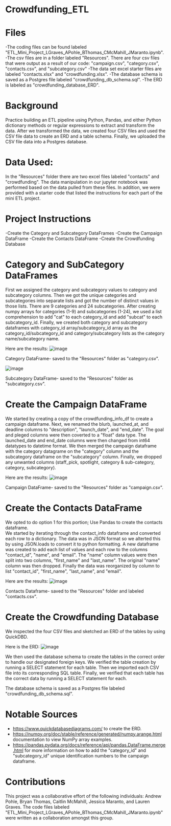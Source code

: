 # Crowdfunding_ETL

# Files
-The coding files can be found labeled "ETL_Mini_Project_LGraves_APohle_BThomas_CMcMahill_JMaranto.ipynb".
-The csv files are in a folder labeled "Resources". There are four csv files that were output as a result of our code: "campaign.csv", "category.csv", "contacts.csv", and "subcategory.csv"
-The data set excel starter files are labeled "contacts.xlsx" and "crowdfunding.xlsx". 
-The database schema is saved as a Postgres file labeled "crowdfunding_db_schema.sql".
-The ERD is labeled as "crowdfunding_database_ERD". 

# Background
Practice building an ETL pipeline using Python, Pandas, and either Python dictionary methods or regular expressions to extract and transform the data. After we transformed the data, we created four CSV files and used the CSV file data to create an ERD and a table schema. Finally, we uploaded the CSV file data into a Postgres database.

# Data Used:
In the "Resources" folder there are two excel files labeled "contacts" and "crowdfunding". The data manipulation in our jupyter notebook was performed based on the data pulled from these files. In addition, we were provided with a starter code that listed the instructions for each part of the mini ETL project.

# Project Instructions
-Create the Category and Subcategory DataFrames
-Create the Campaign DataFrame
-Create the Contacts DataFrame
-Create the Crowdfunding Database

# Category and SubCategory DataFrames

First we assigned the category and subcategory values to category and subcategory columns.
Then we got the unique categories and subcategories into separate lists and got the number of distinct values in those lists. There are 9 categories and 24 subcategories.
After creating numpy arrays for categories (1-9) and subcategories (1-24), we used a list comprehension to add "cat" to each category_id and add "subcat" to each subcategory_id.
Finally, we created both category and subcategory dataframes with category_id array/subcategory_id array as the category_id/subcategory_id and category/subcategory lists as the category name/subcategory name. 

Here are the results: 
![image](https://github.com/user-attachments/assets/db6f493e-6086-4afc-8508-a67bbcda816d)


Category DataFrame- saved to the "Resources" folder as "category.csv".


![image](https://github.com/user-attachments/assets/aab94212-cce9-4c5e-b574-8255d90c931e)


Subcategory DataFrame- saved to the "Resources" folder as "subcategory.csv".


# Create the Campaign DataFrame
We started by creating a copy of the crowdfunding_info_df to create a campaign dataframe.
Next, we renamed the blurb, launched_at, and deadline columns to "description", "launch_date", and "end_date".
The goal and pleged columns were then coverted to a "float" data type. The launched_date and end_date columns were then changed from int64 datatypes to datetime format.
We then merged the campaign dataframe with the category datagrame on the "category" column and the subcategory dataframe on the "subcategory" column. 
Finally, we dropped any unwanted columns (staff_pick, spotlight, category & sub-category, category, subcategory).

Here are the results:
![image](https://github.com/user-attachments/assets/fbab3498-7b22-4388-9a97-34d3ae339f32)


Campaign DataFrame- saved to the "Resources" folder as "campaign.csv".


# Create the Contacts DataFrame
We opted to do option 1 for this portion; Use Pandas to create the contacts dataframe.  
We started by iterating through the contact_info dataframe and converted each row to a dictionary. The data was in JSON format so we alterted this by using JSON.loads to convert it to python formatting. 
A new dataframe was created to add each list of values and each row to the columns "contact_id", "name", and "email".
The "name" column values were then split into two columns, "first_name" and "last_name". The original "name" column was then dropped. 
Finally the data was reorganized by column to list "contact_id", "first_name", "last_name", and "email". 

Here are the results: 
![image](https://github.com/user-attachments/assets/f7672631-9a17-49e0-a3a9-bd7d757abdc0)


Contacts Dataframe- saved to the "Resources" folder and labeled "contacts.csv".


# Create the Crowdfunding Database
We inspected the four CSV files and sketched an ERD of the tables by using QuickDBD. 

Here is the ERD:
![image](https://github.com/user-attachments/assets/e4435ad3-c7af-4851-b1d4-d688146b7c4e)


We then used the database schema to create the tables in the correct order to handle our designated foreign keys. 
We verified the table creation by running a SELECT statement for each table. 
Then we imported each CSV file into its corresponding SQL table. 
Finally, we verified that each table has the correct data by running a SELECT statement for each. 

The database schema is saved as a Postgres file labeled "crowdfunding_db_schema.sql".

# Notable Sources
- https://www.quickdatabasediagrams.com/ to create the ERD.
- https://numpy.org/doc/stable/reference/generated/numpy.arange.html documentation to view NumPy array examples.
- https://pandas.pydata.org/docs/reference/api/pandas.DataFrame.merge.html for more information on how to add the "category_id" and "subcategory_id" unique identification numbers to the campaign dataframe. 

# Contributions
This project was a collaborative effort of the following individuals: Andrew Pohle, Bryan Thomas, Caitlin McMahill, Jessica Maranto, and Lauren Graves. 
The code files labeled "ETL_Mini_Project_LGraves_APohle_BThomas_CMcMahill_JMaranto.ipynb" were written as a collaboration amongst this group. 
